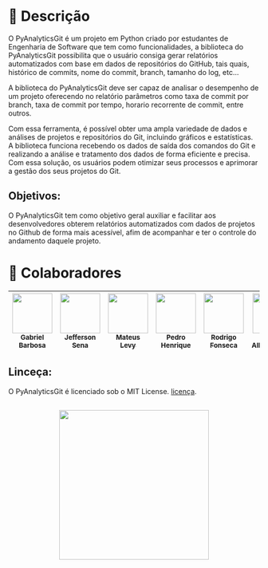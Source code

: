 # 📝 Descrição
O PyAnalyticsGit é um projeto em Python criado por estudantes de Engenharia de Software que tem como funcionalidades, a biblioteca do PyAnalyticsGit possibilita que o usuário consiga gerar relatórios automatizados com base em dados de repositórios do GitHub, tais quais, histórico de commits, nome do commit, branch, tamanho do log, etc...

A biblioteca do PyAnalyticsGit deve ser capaz de analisar o desempenho de um projeto oferecendo no relatório parâmetros como taxa de commit por branch, taxa de commit por tempo, horario recorrente de commit, entre outros.

Com essa ferramenta, é possível obter uma ampla variedade de dados e análises de projetos e repositórios do Git, incluindo gráficos e estatísticas. A biblioteca funciona recebendo os dados de saída dos comandos do Git e realizando a análise e tratamento dos dados de forma eficiente e precisa. Com essa solução, os usuários podem otimizar seus processos e aprimorar a gestão dos seus projetos do Git.

## Objetivos:
O PyAnalyticsGit tem como objetivo geral auxiliar e facilitar aos desenvolvedores obterem relatórios automatizados com dados de projetos no Github de forma mais acessível, afim de acompanhar e ter o controle do andamento daquele projeto.


# 🤝 Colaboradores

| [<img src="https://github.com/gabrie1barbosa.png" width=80><br><sub>Gabriel Barbosa</sub>](https://github.com/gabrie1barbosa) |  [<img src="https://github.com/JeffersonSenaa.png" width=80><br><sub>Jefferson Sena</sub>](https://github.com/JeffersonSenaa) | [<img src="https://github.com/mateus9levy.png" width=80><br><sub>Mateus Levy</sub>](https://github.com/mateus9levy) |  [<img src="https://github.com/PedroHhenriq.png" width=80><br><sub>Pedro Henrique</sub>](https://github.com/PedroHhenriq) |  [<img src="https://github.com/rodfon3301.png" width=80><br><sub>Rodrigo Fonseca</sub>](https://github.com/rodfon3301) |   [<img src="https://github.com/Tiago1604.png" width=80><br><sub>Tiago Albuquerque</sub>](https://github.com/Tiago1604) |
| :---: | :---: | :---: |  :---: | :---: | :---: | 

## Linceça:

 O PyAnalyticsGit é licenciado sob o MIT License. [licença](/LICENSE).
 ##



<div align="center">
<img src="https://user-images.githubusercontent.com/98030427/236968066-315be92b-eabe-4d76-a5d7-bbaaa8df1e2d.png" width="300px" />
</div>





